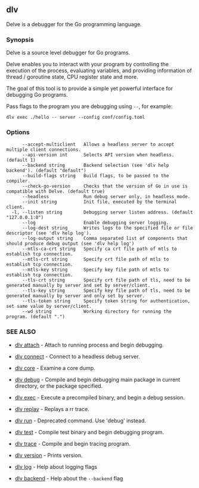 ## dlv

Delve is a debugger for the Go programming language.

### Synopsis


Delve is a source level debugger for Go programs.

Delve enables you to interact with your program by controlling the execution of the process,
evaluating variables, and providing information of thread / goroutine state, CPU register state and more.

The goal of this tool is to provide a simple yet powerful interface for debugging Go programs.

Pass flags to the program you are debugging using `--`, for example:

`dlv exec ./hello -- server --config conf/config.toml`

### Options

```
      --accept-multiclient   Allows a headless server to accept multiple client connections.
      --api-version int      Selects API version when headless. (default 1)
      --backend string       Backend selection (see 'dlv help backend'). (default "default")
      --build-flags string   Build flags, to be passed to the compiler.
      --check-go-version     Checks that the version of Go in use is compatible with Delve. (default true)
      --headless             Run debug server only, in headless mode.
      --init string          Init file, executed by the terminal client.
  -l, --listen string        Debugging server listen address. (default "127.0.0.1:0")
      --log                  Enable debugging server logging.
      --log-dest string      Writes logs to the specified file or file descriptor (see 'dlv help log').
      --log-output string    Comma separated list of components that should produce debug output (see 'dlv help log')
      --mtls-ca-crt string   Specify ca crt file path of mtls to establish tcp connection.
      --mtls-crt string      Specify crt file path of mtls to establish tcp connection.
      --mtls-key string      Specify key file path of mtls to establish tcp connection.
      --tls-crt string       Specify crt file path of tls, need to be generated manually by server and set by server/client.
      --tls-key string       Specify key file path of tls, need to be generated manually by server and only set by server.
      --tls-token string     Specify token string for authentication, set same value by server/client.
      --wd string            Working directory for running the program. (default ".")
```

### SEE ALSO
* [dlv attach](dlv_attach.md)	 - Attach to running process and begin debugging.
* [dlv connect](dlv_connect.md)	 - Connect to a headless debug server.
* [dlv core](dlv_core.md)	 - Examine a core dump.
* [dlv debug](dlv_debug.md)	 - Compile and begin debugging main package in current directory, or the package specified.
* [dlv exec](dlv_exec.md)	 - Execute a precompiled binary, and begin a debug session.
* [dlv replay](dlv_replay.md)	 - Replays a rr trace.
* [dlv run](dlv_run.md)	 - Deprecated command. Use 'debug' instead.
* [dlv test](dlv_test.md)	 - Compile test binary and begin debugging program.
* [dlv trace](dlv_trace.md)	 - Compile and begin tracing program.
* [dlv version](dlv_version.md)	 - Prints version.

* [dlv log](dlv_log.md)	 - Help about logging flags
* [dlv backend](dlv_backend.md)	 - Help about the `--backend` flag
